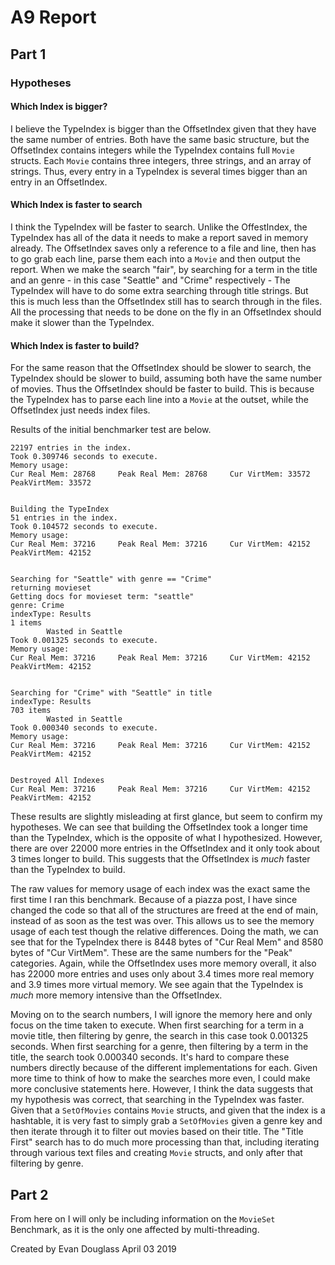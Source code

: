 # A9 Report

## Part 1

### Hypotheses

#### Which Index is bigger?

I believe the TypeIndex is bigger than the OffsetIndex given that they have the same number of entries.
Both have the same basic structure, but the OffsetIndex contains integers while the TypeIndex contains full `Movie` structs.
Each `Movie` contains three integers, three strings, and an array of strings.
Thus, every entry in a TypeIndex is several times bigger than an entry in an OffsetIndex.

#### Which Index is faster to search

I think the TypeIndex will be faster to search. Unlike the OffestIndex, the TypeIndex has all of the data it needs to make a report saved in memory already.
The OffsetIndex saves only a reference to a file and line, then has to go grab each line, parse them each into a `Movie` and then output the report.
When we make the search "fair", by searching for a term in the title and an genre - in this case "Seattle" and "Crime" respectively - The TypeIndex will have to do some extra searching through title strings.
But this is much less than the OffsetIndex still has to search through in the files.
All the processing that needs to be done on the fly in an OffsetIndex should make it slower than the TypeIndex.

#### Which Index is faster to build?

For the same reason that the OffsetIndex should be slower to search, the TypeIndex should be slower to build, assuming both have the same number of movies.
Thus the OffsetIndex should be faster to build.
This is because the TypeIndex has to parse each line into a `Movie` at the outset, while the OffsetIndex just needs index files.

Results of the initial benchmarker test are below.
```
22197 entries in the index.
Took 0.309746 seconds to execute.
Memory usage:
Cur Real Mem: 28768     Peak Real Mem: 28768     Cur VirtMem: 33572     PeakVirtMem: 33572


Building the TypeIndex
51 entries in the index.
Took 0.104572 seconds to execute.
Memory usage:
Cur Real Mem: 37216     Peak Real Mem: 37216     Cur VirtMem: 42152     PeakVirtMem: 42152


Searching for "Seattle" with genre == "Crime"
returning movieset
Getting docs for movieset term: "seattle"
genre: Crime
indexType: Results
1 items
        Wasted in Seattle
Took 0.001325 seconds to execute.
Memory usage:
Cur Real Mem: 37216     Peak Real Mem: 37216     Cur VirtMem: 42152     PeakVirtMem: 42152


Searching for "Crime" with "Seattle" in title
indexType: Results
703 items
        Wasted in Seattle
Took 0.000340 seconds to execute.
Memory usage:
Cur Real Mem: 37216     Peak Real Mem: 37216     Cur VirtMem: 42152     PeakVirtMem: 42152


Destroyed All Indexes
Cur Real Mem: 37216     Peak Real Mem: 37216     Cur VirtMem: 42152     PeakVirtMem: 42152
```
These results are slightly misleading at first glance, but seem to confirm my hypotheses.
We can see that building the OffsetIndex took a longer time than the TypeIndex, which is the opposite of what I hypothesized.
However, there are over 22000 more entries in the OffsetIndex and it only took about 3 times longer to build.
This suggests that the OffsetIndex is *much* faster than the TypeIndex to build.

The raw values for memory usage of each index was the exact same the first time I ran this benchmark.
Because of a piazza post, I have since changed the code so that all of the structures are freed at the end of main, instead of as soon as the test was over.
This allows us to see the memory usage of each test though the relative differences.
Doing the math, we can see that for the TypeIndex there is 8448 bytes of "Cur Real Mem" and 8580 bytes of "Cur VirtMem".
These are the same numbers for the "Peak" categories.
Again, while the OffsetIndex uses more memory overall, it also has 22000 more entries and uses only about 3.4 times more real memory and 3.9 times more virtual memory.
We see again that the TypeIndex is *much* more memory intensive than the OffsetIndex.

Moving on to the search numbers, I will ignore the memory here and only focus on the time taken to execute.
When first searching for a term in a movie title, then filtering by genre, the search in this case took 0.001325 seconds.
When first searching for a genre, then filtering by a term in the title, the search took 0.000340 seconds.
It's hard to compare these numbers directly because of the different implementations for each.
Given more time to think of how to make the searches more even, I could make more conclusive statements here.
However, I think the data suggests that my hypothesis was correct, that searching in the TypeIndex was faster.
Given that a `SetOfMovies` contains `Movie` structs, and given that the index is a hashtable, it is very fast to simply grab a `SetOfMovies` given a genre key and then iterate through it to filter out movies based on their title.
The "Title First" search has to do much more processing than that, including iterating through various text files and creating `Movie` structs, and only after that filtering by genre.

## Part 2

From here on I will only be including information on the `MovieSet` Benchmark, as it is the only one affected by multi-threading.



Created by Evan Douglass
April 03 2019
